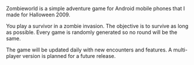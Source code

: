 Zombieworld is a simple adventure game for Android mobile phones that I made for Halloween 2009.

You play a survivor in a zombie invasion. The objective is to survive as long as possible. Every game is randomly generated so no round will be the same.

The game will be updated daily with new encounters and features. A multi-player version is planned for a future release.